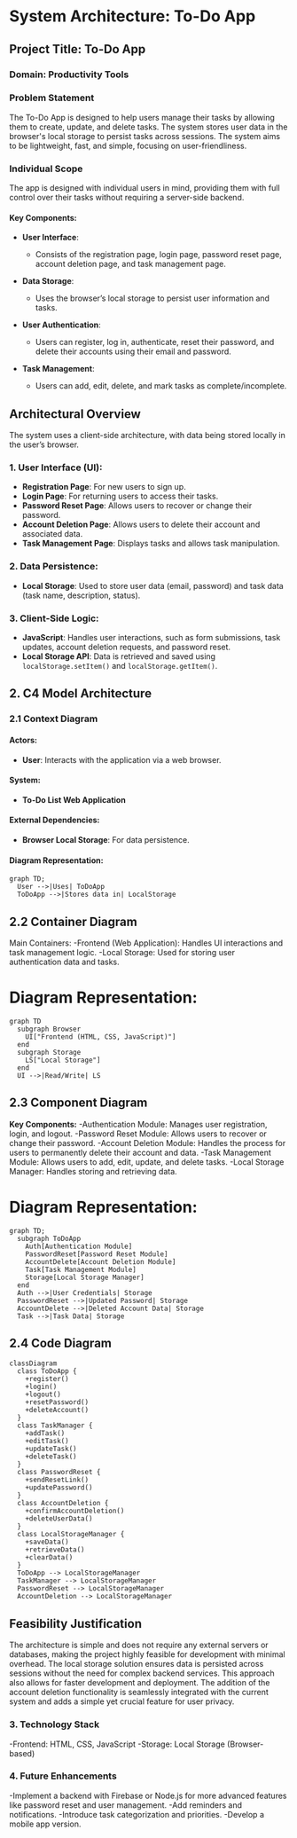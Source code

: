 # System Architecture: To-Do App

## Project Title: To-Do App
### Domain: Productivity Tools

### Problem Statement
The To-Do App is designed to help users manage their tasks by allowing them to create, update, and delete tasks. The system stores user data in the browser's local storage to persist tasks across sessions. The system aims to be lightweight, fast, and simple, focusing on user-friendliness.

### Individual Scope
The app is designed with individual users in mind, providing them with full control over their tasks without requiring a server-side backend.

#### Key Components:
- **User Interface**: 
  - Consists of the registration page, login page, password reset page, account deletion page, and task management page.
  
- **Data Storage**: 
  - Uses the browser’s local storage to persist user information and tasks.
  
- **User Authentication**: 
  - Users can register, log in, authenticate, reset their password, and delete their accounts using their email and password.
  
- **Task Management**: 
  - Users can add, edit, delete, and mark tasks as complete/incomplete.
  

## Architectural Overview
The system uses a client-side architecture, with data being stored locally in the user’s browser.

### 1. User Interface (UI):
- **Registration Page**: For new users to sign up.
- **Login Page**: For returning users to access their tasks.
- **Password Reset Page**: Allows users to recover or change their password.
- **Account Deletion Page**: Allows users to delete their account and associated data.
- **Task Management Page**: Displays tasks and allows task manipulation.

### 2. Data Persistence:
- **Local Storage**: Used to store user data (email, password) and task data (task name, description, status).

### 3. Client-Side Logic:
- **JavaScript**: Handles user interactions, such as form submissions, task updates, account deletion requests, and password reset.
- **Local Storage API**: Data is retrieved and saved using `localStorage.setItem()` and `localStorage.getItem()`.

## 2. C4 Model Architecture

### 2.1 Context Diagram
#### Actors:
- **User**: Interacts with the application via a web browser.

#### System:
- **To-Do List Web Application**

#### External Dependencies:
- **Browser Local Storage**: For data persistence.

#### Diagram Representation:
``` mermaid
graph TD;
  User -->|Uses| ToDoApp
  ToDoApp -->|Stores data in| LocalStorage
```
## 2.2 Container Diagram
Main Containers:
-Frontend (Web Application): Handles UI interactions and task management logic.
-Local Storage: Used for storing user authentication data and tasks.

# Diagram Representation:
``` mermaid
graph TD
  subgraph Browser
    UI["Frontend (HTML, CSS, JavaScript)"]
  end
  subgraph Storage
    LS["Local Storage"]
  end
  UI -->|Read/Write| LS
  ```
## 2.3 Component Diagram
**Key Components:**
-Authentication Module: Manages user registration, login, and logout.
-Password Reset Module: Allows users to recover or change their password.
-Account Deletion Module: Handles the process for users to permanently delete their account and data.
-Task Management Module: Allows users to add, edit, update, and delete tasks.
-Local Storage Manager: Handles storing and retrieving data.

# Diagram Representation:
``` mermaid
graph TD;
  subgraph ToDoApp
    Auth[Authentication Module]
    PasswordReset[Password Reset Module]
    AccountDelete[Account Deletion Module]
    Task[Task Management Module]
    Storage[Local Storage Manager]
  end
  Auth -->|User Credentials| Storage
  PasswordReset -->|Updated Password| Storage
  AccountDelete -->|Deleted Account Data| Storage
  Task -->|Task Data| Storage
  ```

## 2.4 Code Diagram
``` mermaid
classDiagram
  class ToDoApp {
    +register()
    +login()
    +logout()
    +resetPassword()
    +deleteAccount()
  }
  class TaskManager {
    +addTask()
    +editTask()
    +updateTask()
    +deleteTask()
  }
  class PasswordReset {
    +sendResetLink()
    +updatePassword()
  }
  class AccountDeletion {
    +confirmAccountDeletion()
    +deleteUserData()
  }
  class LocalStorageManager {
    +saveData()
    +retrieveData()
    +clearData()
  }
  ToDoApp --> LocalStorageManager
  TaskManager --> LocalStorageManager
  PasswordReset --> LocalStorageManager
  AccountDeletion --> LocalStorageManager
  ```

## Feasibility Justification
The architecture is simple and does not require any external servers or databases, making the project highly feasible for development with minimal overhead. The local storage solution ensures data is persisted across sessions without the need for complex backend services. This approach also allows for faster development and deployment. The addition of the account deletion functionality is seamlessly integrated with the current system and adds a simple yet crucial feature for user privacy.

### 3. Technology Stack
-Frontend: HTML, CSS, JavaScript
-Storage: Local Storage (Browser-based)

### 4. Future Enhancements
-Implement a backend with Firebase or Node.js for more advanced features like password reset and user management.
-Add reminders and notifications.
-Introduce task categorization and priorities.
-Develop a mobile app version.




